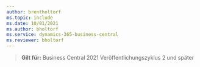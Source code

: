 ```yaml
---
author: brentholtorf
ms.topic: include
ms.date: 10/01/2021
ms.author: bholtorf
ms.service: dynamics-365-business-central
ms.reviewer: bholtorf
---
```

> **Gilt für:** Business Central 2021 Veröffentlichungszyklus 2 und später
